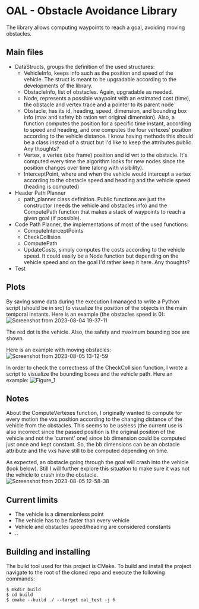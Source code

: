 # OAL - Obstacle Avoidance Library
The library allows computing waypoints to reach a goal, avoiding moving obstacles.  


## Main files
- DataStructs, groups the definition of the used structures:
    - VehicleInfo, keeps info such as the position and speed of the vehicle. The struct is meant to be upgradable according to the developments of the library.
    - ObstacleInfo, list of obstacles. Again, upgradable as needed.
    - Node, represents a possible waypoint with an estimated cost (time), the obstacle and vertex trace and a pointer to its parent node
    - Obstacle, has its id, heading, speed, dimension, and bounding box info (max and safety bb ration wrt original dimension). Also, a function computes the position for a specific time instant, according to speed and heading, and one computes the four vertexes' position according to the vehicle distance. I know having methods this should be a class instead of a struct but I'd like to keep the attributes public. Any thoughts?
    - Vertex, a vertex (abs frame) position and id wrt to the obstacle. It's computed every time the algorithm looks for new nodes since the position changes over time (along with visibility).
    - InterceptPoint, where and when the vehicle would intercept a vertex according to the obstacle speed and heading and the vehicle speed (heading is computed)
- Header Path Planner
    - path_planner class definition. Public functions are just the constructor (needs the vehicle and obstacles info) and the ComputePath function that makes a stack of waypoints to reach a given goal (if possible).
- Code Path Planner, the implementations of most of the used functions:
    - ComputeInterceptPoints
    - CheckCollision
    - ComputePath
    - UpdateCosts, simply computes the costs according to the vehicle speed. It could easily be a Node function but depending on the vehicle speed and on the goal I'd rather keep it here. Any thoughts?
- Test

## Plots
By saving some data during the execution I managed to write a Python script (should be in src) to visualize the position of the objects in the main temporal instants. Here is an example (the obstacles speed is 0):
![Screenshot from 2023-08-04 19-37-11](https://github.com/SamueleD98/oal/assets/28822110/49a516e2-9ec3-45a8-9d1b-cb6d716a0168)

The red dot is the vehicle. Also, the safety and maximum bounding box are shown.  

Here is an example with moving obstacles:
![Screenshot from 2023-08-05 13-12-59](https://github.com/SamueleD98/oal/assets/28822110/e671a79e-a710-4bd0-a516-be01c5f3d21d)  

In order to check the correctness of the CheckCollision function, I wrote a script to visualize the bounding boxes and the vehicle path. Here an example:
![Figure_1](https://github.com/SamueleD98/oal/assets/28822110/34b667d5-8ca8-4d2a-bca5-49d13a8e3098)



## Notes
About the ComputeVertexes function, I originally wanted to compute for every motion the vxs position according to the changing distance of the vehicle from the obstacles. This seems to be useless (the current use is also incorrect since the passed position is the original position of the vehicle and not the 'current' one) since bb dimension could be computed just once and kept constant. So, the bb dimensions can be an obstacle attribute and the vxs have still to be computed depending on time.  

As expected, an obstacle going through the goal will crash into the vehicle (look below). Still I will further explore this situation to make sure it was not the vehicle to crash into the obstacle.
![Screenshot from 2023-08-05 12-58-38](https://github.com/SamueleD98/oal/assets/28822110/35e7df1a-1307-4d52-b4d0-e2e41c4beefc)


## Current limits

- The vehicle is a dimensionless point
- The vehicle has to be faster than every vehicle
- Vehicle and obstacles speed/heading are considered constants
- ..

## Building and installing

The build tool used for this project is CMake. To build and install the project navigate to the root of the cloned repo and execute the following commands:

    $ mkdir build
    $ cd build
    $ cmake --build ./ --target oal_test -j 6
